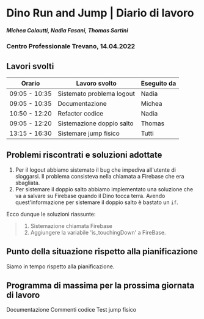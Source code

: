# Dino Run and Jump | Diario di lavoro
##### Michea Colautti, Nadia Fasani, Thomas Sartini
### Centro Professionale Trevano, 14.04.2022

## Lavori svolti


| Orario        | Lavoro svolto                                     | Eseguito da       |
|---------------|---------------------------------------------------|-------------------|
| 09:05 - 10:35 | Sistemato problema logout                         | Nadia             |
| 09:05 - 10:35 | Documentazione                                    | Michea            |
| 10:50 - 12:20 | Refactor codice                                   | Nadia             |
| 09:05 - 12:20 | Sistemazione doppio salto                         | Thomas            |
| 13:15 - 16:30 | Sistemare jump fisico                             | Tutti             |


## Problemi riscontrati e soluzioni adottate
1. Per il logout abbiamo sistemato il bug che impediva all'utente di sloggarsi. Il problema consisteva nella chiamata a Firebase che era sbagliata.
2. Per sistemare il doppio salto abbiamo implementato una soluzione che va a salvare su Firebase quando il Dino tocca terra. Avendo quest'informazione
per sistemare il doppio salto è bastato un `if`.


Ecco dunque le soluzioni riassunte:  

> 1. Sistemazione chiamata Firebase
> 2. Aggiungere la variabile 'is_touchingDown' a FireBase.


##  Punto della situazione rispetto alla pianificazione
Siamo in tempo rispetto alla pianificazione.


## Programma di massima per la prossima giornata di lavoro
Documentazione
Commenti codice
Test jump fisico
